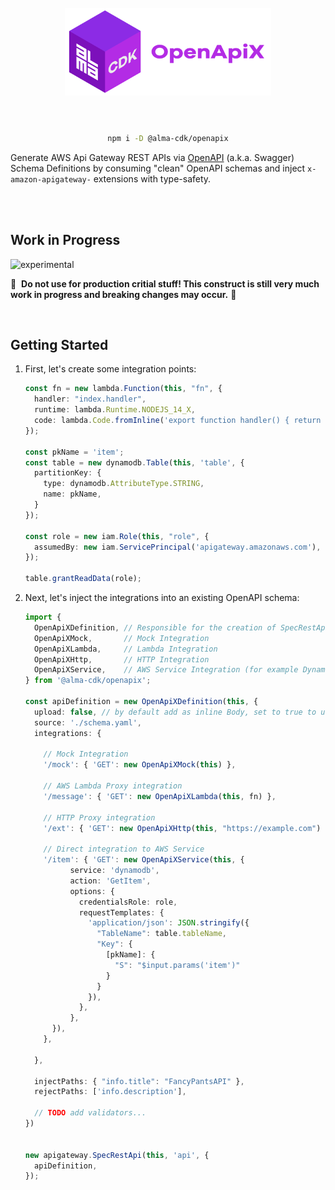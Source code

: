 <div align="center">
	<br/>
	<br/>
  <h1>
	<img height="140" src="assets/alma-cdk-openapix.svg" alt="Alma CDK OpenApiX" />
  <br/>
  <br/>
  </h1>

  ```sh
  npm i -D @alma-cdk/openapix
  ```

  <div align="left">

  Generate AWS Api Gateway REST APIs via [OpenAPI](https://www.openapis.org/) (a.k.a. Swagger) Schema Definitions by consuming "clean" OpenAPI schemas and inject `x-amazon-apigateway-` extensions with type-safety.

  </div>
  <br/>
</div>


<br/>

## Work in Progress

![experimental](https://img.shields.io/badge/stability-experimental-yellow "Stability: Experimental")

🚧 &nbsp;**Do not use for production critial stuff! This construct is still very much work in progress and breaking changes may occur.** 🚧


<br/>

## Getting Started

1. First, let's create some integration points:
    ```ts
    const fn = new lambda.Function(this, "fn", {
      handler: "index.handler",
      runtime: lambda.Runtime.NODEJS_14_X,
      code: lambda.Code.fromInline('export function handler() { return { statusCode: 200, body: JSON.stringify("hello")} }'),
    });

    const pkName = 'item';
    const table = new dynamodb.Table(this, 'table', {
      partitionKey: {
        type: dynamodb.AttributeType.STRING,
        name: pkName,
      }
    });

    const role = new iam.Role(this, "role", {
      assumedBy: new iam.ServicePrincipal('apigateway.amazonaws.com'),
    });

    table.grantReadData(role);
    ```


2. Next, let's inject the integrations into an existing OpenAPI schema:
    ```ts
    import {
      OpenApiXDefinition, // Responsible for the creation of SpecRestApi
      OpenApiXMock,       // Mock Integration
      OpenApiXLambda,     // Lambda Integration
      OpenApiXHttp,       // HTTP Integration
      OpenApiXService,    // AWS Service Integration (for example DynamoDB)
    } from '@alma-cdk/openapix';

    const apiDefinition = new OpenApiXDefinition(this, {
      upload: false, // by default add as inline Body, set to true to use as BodyS3Location
      source: './schema.yaml',
      integrations: {

        // Mock Integration
        '/mock': { 'GET': new OpenApiXMock(this) },

        // AWS Lambda Proxy integration
        '/message': { 'GET': new OpenApiXLambda(this, fn) },

        // HTTP Proxy integration
        '/ext': { 'GET': new OpenApiXHttp(this, "https://example.com") },

        // Direct integration to AWS Service
        '/item': { 'GET': new OpenApiXService(this, {
              service: 'dynamodb',
              action: 'GetItem',
              options: {
                credentialsRole: role,
                requestTemplates: {
                  'application/json': JSON.stringify({
                    "TableName": table.tableName,
                    "Key": {
                      [pkName]: {
                        "S": "$input.params('item')"
                      }
                    }
                  }),
                },
              },
          }),
        },

      },

      injectPaths: { "info.title": "FancyPantsAPI" },
      rejectPaths: ['info.description'],

      // TODO add validators...
    })


    new apigateway.SpecRestApi(this, 'api', {
      apiDefinition,
    });
    ```
